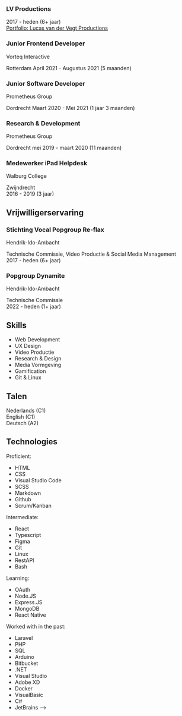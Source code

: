 <!-- # CV
Lucas van der Vegt  
Drechtsteden (Hendrik-Ido-Ambacht)  
lpsvandervegt@gmail.com  

*Webdeveloper & UX-Designer*

## Opleiding

### Bachelor of Applied Science
Hogeschool Rotterdam

Creative Media and Game Technologies   
(2019 - heden) [Propedeuse gehaald]


### Havo
Walburg College

Voortgezet onderwijs
Havo Diploma, Natuur & Gezondheid  
(2019)


## Werkervaring


### Junior Frontend Developer (intern)
*insert bedrijfsnaam*

Rotterdam
Sep 2023 - Feb 2024

<!-- ### Verkoopmedewerker Decoratief  
Karwei

Hendrik-Ido-Ambacht
Mei 2023 - Jun 2023 -->


### LV Productions
2017 - heden (6+ jaar)  
[Portfolio: Lucas van der Vegt Productions](https://www.youtube.com/playlist?list=PLrWROtnnxuAOio7eYAoT9SVKgcJR2Dv29)

### Junior Frontend Developer  
Vorteq Interactive

Rotterdam
April 2021 - Augustus 2021 (5 maanden)

### Junior Software Developer 
Prometheus Group

Dordrecht
Maart 2020 - Mei 2021 (1 jaar 3 maanden)

### Research & Development 
Prometheus Group

Dordrecht
mei 2019 - maart 2020 (11 maanden)

### Medewerker iPad Helpdesk  
Walburg College

Zwijndrecht  
2016 - 2019 (3 jaar)


## Vrijwilligerservaring

### Stichting Vocal Popgroup Re-flax
Hendrik-Ido-Ambacht

Technische Commissie, Video Productie & Social Media Management  
2017 - heden (6+ jaar)

### Popgroup Dynamite
Hendrik-Ido-Ambacht

Technische Commissie  
2022 - heden (1+ jaar)

## Skills
- Web Development
- UX Design
- Video Productie
- Research & Design
- Media Vormgeving
- Gamification
- Git & Linux

## Talen
Nederlands (C1)  
English (C1)  
Deutsch (A2)  

## Technologies

Proficient:

- HTML
- CSS
- Visual Studio Code
- SCSS
- Markdown
- Github
- Scrum/Kanban

Intermediate:

- React
- Typescript
- Figma
- Git
- Linux
- RestAPI
- Bash

Learning:

- OAuth
- Node.JS
- Express.JS
- MongoDB
- React Native

Worked with in the past:

- Laravel
- PHP
- SQL
- Arduino
- Bitbucket
- .NET
- Visual Studio
- Adobe XD
- Docker
- VisualBasic
- C#
- JetBrains -->